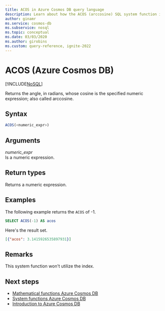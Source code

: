 ```yaml
---
title: ACOS in Azure Cosmos DB query language
description: Learn about how the ACOS (arccosine) SQL system function in Azure Cosmos DB returns the angle, in radians, whose cosine is the specified numeric expression
author: ginamr
ms.service: cosmos-db
ms.subservice: nosql
ms.topic: conceptual
ms.date: 03/03/2020
ms.author: girobins
ms.custom: query-reference, ignite-2022
---
```

# ACOS (Azure Cosmos DB)
[!INCLUDE[NoSQL](../../includes/appliesto-nosql.md)]

 Returns the angle, in radians, whose cosine is the specified numeric expression; also called arccosine.  
  
## Syntax
  
```sql
ACOS(<numeric_expr>)  
```  
  
## Arguments
  
*numeric_expr*  
   Is a numeric expression.  
  
## Return types
  
  Returns a numeric expression.  
  
## Examples
  
  The following example returns the `ACOS` of -1.  
  
```sql
SELECT ACOS(-1) AS acos 
```  
  
 Here's the result set.  
  
```json
[{"acos": 3.1415926535897931}]  
```  

## Remarks

This system function won't utilize the index.

## Next steps

- [Mathematical functions Azure Cosmos DB](mathematical-functions.md)
- [System functions Azure Cosmos DB](system-functions.yml)
- [Introduction to Azure Cosmos DB](../../introduction.md)
